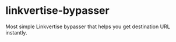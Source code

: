 # linkvertise-bypasser
Most simple Linkvertise bypasser that helps you get destination URL instantly.

